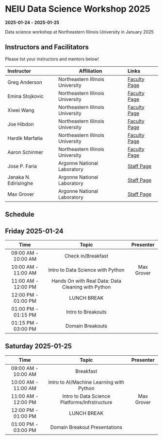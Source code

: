 # NEIU Data Science Workshop 2025

**2025-01-24**  **-** **2025-01-25** 


Data science workshop at Northeastern Illinois University in January 2025


## Instructors and Facilitators

Please list your instructors and mentors below!

| Instructor | Affiliation | Links |
| :------- | ------- |:------- |
| Greg Anderson | Northeastern Illinois University | [Faculty Page](https://www.neiu.edu/faculty/gregory-w-anderson) |
| Emina Stojkovic | Northeastern Illinois University | [Faculty Page](https://www.neiu.edu/faculty/emina-stojkovic) |
| Xiwei Wang | Northeastern Illinois University | [Faculty Page](https://www.neiu.edu/faculty/xiwei-wang) |
| Joe Hibdon | Northeastern Illinois University | [Faculty Page](https://www.neiu.edu/faculty/joseph-hibdon) |
| Hardik Marfatia | Northeastern Illinois University | [Faculty Page](https://www.neiu.edu/faculty/hardik-marfatia) |
| Aaron Schirmer | Northeastern Illinois University | [Faculty Page](https://www.neiu.edu/faculty/aaron-schirmer) |
| Jose P. Faria | Argonne National Laboratory | [Staff Page](https://www.anl.gov/profile/jose-pedro-lopes-faria) |
| Janaka N. Edirisinghe | Argonne National Laboratory | [Staff Page](https://www.anl.gov/profile/janaka-n-edirisinghe) |
| Max Grover | Argonne National Laboratory | [Staff Page](https://www.anl.gov/profile/maxwell-grover) |



## Schedule

## Friday 2025-01-24

| Time                | Topic                                                    | Presenter        |
| :---:               |    :----:                                                |    :---:         |
| 09:00 AM - 10:00 AM | Check in/Breakfast                                       |                  |
| 10:00 AM - 11:00 AM | Intro to Data Science with Python                        |   Max Grover               |
| 11:00 AM - 12:00 PM | Hands On with Real Data: Data Cleaning with Python       |                  |
| 12:00 PM - 01:00 PM | LUNCH BREAK                                              |                  |
| 01:00 PM - 01:15 PM | Intro to Breakouts                                       |                  |
| 01:15 PM - 03:00 PM | Domain Breakouts                                         |                  |

## Saturday 2025-01-25

| Time                | Topic                                                    | Presenter        |
| :---:               |    :----:                                                |    :---:         |
| 09:00 AM - 10:00 AM | Breakfast                                                |                  |
| 10:00 AM - 11:00 AM | Intro to AI/Machine Learning with Python                 |                  |
| 11:00 AM - 12:00 PM | Intro to Data Science Platforms/Infrstructure            |  Max Grover                |
| 12:00 PM - 01:00 PM | LUNCH BREAK                                              |                  |
| 01:00 PM - 03:00 PM | Domain Breakout Presentations                            |                  |

